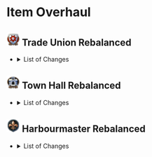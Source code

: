 # Item Overhaul

## <img src="./doc/item_overhaul/trade_union/icon_guildhouse.png" alt="If you are reading this, there is an error." width="30" /> Trade Union Rebalanced

- <details><!-- List of Changes-->
  <summary>List of Changes</summary>

  - <details><!-- Legendary -->
    <summary>Legendary</summary>

    - <details><!-- Aaden Issack, World-Famous Enbesan Chef -->
      <summary><img src="./doc/job_adertisements/enbesa/icon_enbesan_cook_3b.png" alt="If you are reading this, there is an error." width="20" /> Aaden Issack, World-Famous Enbesan Chef</summary>
        <img src="./doc/item_overhaul/trade_union/aaden.png" alt="If you are reading this, there is an error." />
        <img src="./doc/item_overhaul/trade_union/banquet.png" alt="If you are reading this, there is an error." />
        <img src="./doc/item_overhaul/trade_union/cook.png" alt="If you are reading this, there is an error." />
      </details>

    - <details><!-- Kaldi, Infuser Of Teas -->
      <summary><img src="./doc/job_adertisements/residence/icon_herder_3a.png" alt="If you are reading this, there is an error." width="20" /> Kaldi, Infuser Of Teas</summary>
        <img src="./doc/item_overhaul/trade_union/kaldi.png" alt="If you are reading this, there is an error." />
        <img src="./doc/item_overhaul/trade_union/shayi.png" alt="If you are reading this, there is an error." />
        <img src="./doc/item_overhaul/trade_union/drink_seller.png" alt="If you are reading this, there is an error." />
      </details>

    - <details><!-- Angela "Meg" Iver, The Polyvalent -->
      <summary><img src="./doc/job_adertisements/infrastructure/icon_craftsman_maciver.png" alt="If you are reading this, there is an error." width="20" /> Angela "Meg" Iver, The Polyvalent</summary>
        <img src="./doc/item_overhaul/trade_union/angela.png" alt="If you are reading this, there is an error." />
        <img src="./doc/item_overhaul/trade_union/whizz.png" alt="If you are reading this, there is an error." />
        <img src="./doc/item_overhaul/trade_union/electrical.png" alt="If you are reading this, there is an error." />
        <img src="./doc/item_overhaul/trade_union/magnetist.png" alt="If you are reading this, there is an error." />
      </details>

    - <details><!-- Belinda San Pedro, Head of Arcade Acquisitions -->
      <summary><img src="./doc/job_adertisements/infrastructure/icon_specialist_mall_01.png" alt="If you are reading this, there is an error." width="20" /> Belinda San Pedro, Head of Arcade Acquisitions</summary>
        <img src="./doc/item_overhaul/trade_union/belinda.png" alt="If you are reading this, there is an error." />
        <img src="./doc/item_overhaul/trade_union/dresser.png" alt="If you are reading this, there is an error." />
        <img src="./doc/item_overhaul/trade_union/greeter.png" alt="If you are reading this, there is an error." />
      </details>

    - <details><!-- Brother Hilarius, Purveyor of Monastic Mixtures -->
      <summary><img src="./doc/job_adertisements/drink/icon_priest_uncommon.png" alt="If you are reading this, there is an error." width="20" /> Brother Hilarius, Purveyor of Monastic Mixtures</summary>
        <img src="./doc/item_overhaul/trade_union/hilarius.png" alt="If you are reading this, there is an error." />
        <img src="./doc/item_overhaul/trade_union/bill.png" alt="If you are reading this, there is an error." />
        <img src="./doc/item_overhaul/trade_union/brewer.png" alt="If you are reading this, there is an error." />
      </details>

    - <details><!-- Schnapps Distillery Items -->
      <summary><img src="./doc/item_overhaul/trade_union/icon_schnapps_3.png" alt="If you are reading this, there is an error." width="20" /> Schnapps Distillery Items</summary>
        <img src="./doc/item_overhaul/trade_union/lewis.png" alt="If you are reading this, there is an error." />
        <img src="./doc/item_overhaul/trade_union/distiller.png" alt="If you are reading this, there is an error." />
        <img src="./doc/item_overhaul/trade_union/moonshiner.png" alt="If you are reading this, there is an error." />
      </details>

    - <details><!-- Bruno Ironbright, Engineering Giant -->
      <summary><img src="./doc/job_adertisements/consumer/icon_well_dressed_205.png" alt="If you are reading this, there is an error." width="20" /> Bruno Ironbright, Engineering Giant</summary>
        <img src="./doc/item_overhaul/trade_union/bruno.png" alt="If you are reading this, there is an error." />
        <img src="./doc/item_overhaul/trade_union/susannah.png" alt="If you are reading this, there is an error." />
        <img src="./doc/item_overhaul/trade_union/engineer.png" alt="If you are reading this, there is an error." />
      </details>

    - <details><!-- Bumm Brimmell, the Original Dandy -->
      <summary><img src="./doc/job_adertisements/cloth/icon_tailor_3.png" alt="If you are reading this, there is an error." width="20" /> Bumm Brimmell, the Original Dandy</summary>
        <img src="./doc/item_overhaul/trade_union/bumm.png" alt="If you are reading this, there is an error." />
      </details>

    - <details><!-- Calla Lily, Of The Desert Bloom -->
      <summary><img src="./doc/job_adertisements/enbesa/icon_horticulturist_2.png" alt="If you are reading this, there is an error." width="20" /> Calla Lily, Of The Desert Bloom</summary>
        <img src="./doc/item_overhaul/trade_union/calla.png" alt="If you are reading this, there is an error." />
        <img src="./doc/item_overhaul/trade_union/gate3.png" alt="If you are reading this, there is an error." />
        <img src="./doc/item_overhaul/trade_union/gate2.png" alt="If you are reading this, there is an error." />
        <img src="./doc/item_overhaul/trade_union/gate1.png" alt="If you are reading this, there is an error." />
        <img src="./doc/item_overhaul/trade_union/water_pump.png" alt="If you are reading this, there is an error." />
      </details>

    - <details><!-- Cosmo Castelli, Agronomic Trailblazer -->
      <summary><img src="./doc/job_adertisements/agriculture/icon_well_dressed_107.png" alt="If you are reading this, there is an error." width="20" /> Cosmo Castelli, Agronomic Trailblazer</summary>
        <img src="./doc/item_overhaul/trade_union/cosmo.png" alt="If you are reading this, there is an error." />
        <img src="./doc/item_overhaul/trade_union/alexander.png" alt="If you are reading this, there is an error." />
        <img src="./doc/item_overhaul/trade_union/medal.png" alt="If you are reading this, there is an error." />
        <img src="./doc/item_overhaul/trade_union/planter.png" alt="If you are reading this, there is an error." />
        <img src="./doc/item_overhaul/trade_union/yvonne.png" alt="If you are reading this, there is an error." />
        <img src="./doc/item_overhaul/trade_union/homesteader.png" alt="If you are reading this, there is an error." />
      </details>

    - <details><!-- Cristobal Taffeta, The Trendsetter -->
      <summary><img src="./doc/job_adertisements/cloth/icon_teacher_515.png" alt="If you are reading this, there is an error." width="20" /> Cristobal Taffeta, The Trendsetter</summary>
        <img src="./doc/item_overhaul/trade_union/cristobal.png" alt="If you are reading this, there is an error." />
        <img src="./doc/item_overhaul/trade_union/mariana.png" alt="If you are reading this, there is an error." />

        When a population consumes Jacob's "**Suits**", "**Tailored Suits**" are exchanged for them.
        <img src="./doc/item_overhaul/trade_union/mariana_2.png" alt="If you are reading this, there is an error." />
      </details>

    - <details><!-- Dr. Ali Al-Zahir, the Botanical Director -->
      <summary><img src="./doc/job_adertisements/agriculture/icon_farmer_102_b.png" alt="If you are reading this, there is an error." width="20" /> Dr. Ali Al-Zahir, the Botanical Director</summary>
        <img src="./doc/item_overhaul/trade_union/ali.png" alt="If you are reading this, there is an error." />
        <img src="./doc/item_overhaul/trade_union/hermann.png" alt="If you are reading this, there is an error." />
        <img src="./doc/item_overhaul/trade_union/arborist.png" alt="If you are reading this, there is an error." />
        <img src="./doc/item_overhaul/trade_union/brown.png" alt="If you are reading this, there is an error." />
        <img src="./doc/item_overhaul/trade_union/pedologist.png" alt="If you are reading this, there is an error." />
      </details>

    - <details><!-- Francois Strindberg, Crown Jeweller -->
      <summary><img src="./doc/job_adertisements/luxus/icon_well_dressed_106.png" alt="If you are reading this, there is an error." width="20" /> Francois Strindberg, Crown Jeweller</summary>
        <img src="./doc/item_overhaul/trade_union/strindberg.png" alt="If you are reading this, there is an error." />
        <img src="./doc/item_overhaul/trade_union/brigthwoman.png" alt="If you are reading this, there is an error." />
        <img src="./doc/item_overhaul/trade_union/gilbert.png" alt="If you are reading this, there is an error." />
        <img src="./doc/item_overhaul/trade_union/gemologist.png" alt="If you are reading this, there is an error." />
      </details>

    - <details><!-- Francois Thorne, The Industrial Reinforcer -->
      <summary><img src="./doc/job_adertisements/material/icon_well_dressed_103.png" alt="If you are reading this, there is an error." width="20" /> Francois Thorne, The Industrial Reinforcer </summary>
        <img src="./doc/item_overhaul/trade_union/thorne.png" alt="If you are reading this, there is an error." />
        <img src="./doc/item_overhaul/trade_union/general.png" alt="If you are reading this, there is an error." />
      </details>

    - <details><!-- Gennaro Garibaldi, Chocolatier by Royal Appointment -->
      <summary><img src="./doc/job_adertisements/food/icon_baker_102.png" alt="If you are reading this, there is an error." width="20" /> Gennaro Garibaldi, Chocolatier by Royal Appointment </summary>
        <img src="./doc/item_overhaul/trade_union/gennaro.png" alt="If you are reading this, there is an error." />
        <img src="./doc/item_overhaul/trade_union/charlotte.png" alt="If you are reading this, there is an error." />
        <img src="./doc/item_overhaul/trade_union/chocolatier.png" alt="If you are reading this, there is an error." />
      </details>

    - <details><!-- Fried Plantain Kitchen Items -->
      <summary><img src="./doc/item_overhaul/trade_union/icon_fried_bananas.png" alt="If you are reading this, there is an error." width="20" /> Fried Plantain Kitchen Items </summary>
        <img src="./doc/item_overhaul/trade_union/icnoyotl.png" alt="If you are reading this, there is an error." />
        <img src="./doc/item_overhaul/trade_union/kantyi.png" alt="If you are reading this, there is an error." />
        <img src="./doc/item_overhaul/trade_union/confectionier.png" alt="If you are reading this, there is an error." />
      </details>

    - <details><!-- Gerhard Fuchs, of the Patent Eyeglass -->
      <summary><img src="./doc/job_adertisements/consumer/icon_well_dressed_206.png" alt="If you are reading this, there is an error." width="20" /> Gerhard Fuchs, of the Patent Eyeglass </summary>
        <img src="./doc/item_overhaul/trade_union/gerhard.png" alt="If you are reading this, there is an error." />
        <img src="./doc/item_overhaul/trade_union/otto.png" alt="If you are reading this, there is an error." />
      </details>

    - <details><!-- Giorgis, the Eminent Hymnodist -->
      <summary><img src="./doc/job_adertisements/enbesa/icon_keeper_of_tradition_2.png" alt="If you are reading this, there is an error." width="20" /> Giorgis, the Eminent Hymnodist </summary>
        <img src="./doc/item_overhaul/trade_union/giorgis.png" alt="If you are reading this, there is an error." />
      </details>

    - <details><!-- Hans Klein, Old Grandfather Time -->
      <summary><img src="./doc/job_adertisements/luxus/icon_well_dressed_108.png" alt="If you are reading this, there is an error." width="20" /> Hans Klein, Old Grandfather Time </summary>
        <img src="./doc/item_overhaul/trade_union/hans.png" alt="If you are reading this, there is an error." />
        <img src="./doc/item_overhaul/trade_union/brigthwoman.png" alt="If you are reading this, there is an error." />
        <img src="./doc/item_overhaul/trade_union/chiara.png" alt="If you are reading this, there is an error." />
        <img src="./doc/item_overhaul/trade_union/horologist.png" alt="If you are reading this, there is an error." />
      </details>

    - <details><!-- Herve Savonne, Suppressor of Grime -->
      <summary><img src="./doc/job_adertisements/consumer/icon_well_dressed_206.png" alt="If you are reading this, there is an error." width="20" /> Herve Savonne, Suppressor of Grime </summary>
        <img src="./doc/item_overhaul/trade_union/herve.png" alt="If you are reading this, there is an error." />
        <img src="./doc/item_overhaul/trade_union/prunella.png" alt="If you are reading this, there is an error." />
      </details>

    - <details><!-- Jörg von Malching, Augur of the Auric -->
      <summary><img src="./doc/job_adertisements/mining/icon_well_dressed_104.png" alt="If you are reading this, there is an error." width="20" /> Jörg von Malching, Augur of the Auric </summary>
        <img src="./doc/item_overhaul/trade_union/joerg.png" alt="If you are reading this, there is an error." />
        <img src="./doc/item_overhaul/trade_union/micaela.png" alt="If you are reading this, there is an error." />
        <img src="./doc/item_overhaul/trade_union/sapper.png" alt="If you are reading this, there is an error." />
      </details>

    - <details><!-- Lady Jane Smythe, Queen of Haute Couture -->
      <summary><img src="./doc/job_adertisements/cloth/icon_normaldress_810.png" alt="If you are reading this, there is an error." width="20" /> Lady Jane Smythe, Queen of Haute Couture </summary>
        <img src="./doc/item_overhaul/trade_union/jane.png" alt="If you are reading this, there is an error." />
      </details>

    - <details><!-- Marcel Forcas, Celebrity Chef -->
      <summary><img src="./doc/job_adertisements/food/icon_well_dressed_201.png" alt="If you are reading this, there is an error." width="20" /> Marcel Forcas, Celebrity Chef </summary>
        <img src="./doc/item_overhaul/trade_union/marcel.png" alt="If you are reading this, there is an error." />
        <img src="./doc/item_overhaul/trade_union/archivist.png" alt="If you are reading this, there is an error." />
      </details>

    - <details><!-- Marco de la Mocha, Crusher of Beans -->
      <summary><img src="./doc/job_adertisements/drink/icon_curator_702.png" alt="If you are reading this, there is an error." width="20" /> Marco de la Mocha, Crusher of Beans </summary>
        <img src="./doc/item_overhaul/trade_union/marco.png" alt="If you are reading this, there is an error." />
        <img src="./doc/item_overhaul/trade_union/cecilia.png" alt="If you are reading this, there is an error." />
        <img src="./doc/item_overhaul/trade_union/sommelier.png" alt="If you are reading this, there is an error." />
      </details>

    - <details><!-- Marie-Antoine, Patissier Royale -->
      <summary><img src="./doc/job_adertisements/food/icon_baker_102.png" alt="If you are reading this, there is an error." width="20" /> Marie-Antoine, Patissier Royale </summary>
        <img src="./doc/item_overhaul/trade_union/marie.png" alt="If you are reading this, there is an error." />
        <img src="./doc/item_overhaul/trade_union/patrice.png" alt="If you are reading this, there is an error." />
        <img src="./doc/item_overhaul/trade_union/fine.png" alt="If you are reading this, there is an error." />
      </details>

    - <details><!-- Mark van der Mark, Breeder of Shepherd Dogs -->
      <summary><img src="./doc/job_adertisements/agriculture/icon_normal_dressed_207.png" alt="If you are reading this, there is an error." width="20" /> Mark van der Mark, Breeder of Shepherd Dogs </summary>
        <img src="./doc/item_overhaul/trade_union/mark.png" alt="If you are reading this, there is an error." />
        <img src="./doc/item_overhaul/trade_union/rodrigo.png" alt="If you are reading this, there is an error." />
        <img src="./doc/item_overhaul/trade_union/livestock.png" alt="If you are reading this, there is an error." />
        <img src="./doc/item_overhaul/trade_union/herdsman.png" alt="If you are reading this, there is an error." />
        <img src="./doc/item_overhaul/trade_union/savannah.png" alt="If you are reading this, there is an error." />
      </details>

    - <details><!-- Maxime Graves, Delicatesseur Extraordinaire -->
      <summary><img src="./doc/job_adertisements/food/icon_baker_102.png" alt="If you are reading this, there is an error." width="20" /> Maxime Graves, Delicatesseur Extraordinaire </summary>
        <img src="./doc/item_overhaul/trade_union/maxime.png" alt="If you are reading this, there is an error." />

        If "Cattle need to be butchered is active, "**Cattle**" is processed instead of "**Beef**"" and instead of "**Goulash**","**Beef**" is granted as bonus .
        <img src="./doc/item_overhaul/trade_union/maxime.png" alt="If you are reading this, there is an error." />
        <img src="./doc/item_overhaul/trade_union/chantelle.png" alt="If you are reading this, there is an error." />
        <img src="./doc/item_overhaul/trade_union/charcutier.png" alt="If you are reading this, there is an error." />
      </details>

    - <details><!-- Mrs. Mayson, The Very Good Housekeeper -->
      <summary><img src="./doc/job_adertisements/food/icon_well_dressed_401.png" alt="If you are reading this, there is an error." width="20" /> Mrs. Mayson, The Very Good Housekeeper </summary>
        <img src="./doc/item_overhaul/trade_union/mayson.png" alt="If you are reading this, there is an error." />
        <img src="./doc/item_overhaul/trade_union/michel.png" alt="If you are reading this, there is an error." />

        When a population consumes Jacob's "**Sardines**", "**Canned Food**" is exchanged for it.
        <img src="./doc/item_overhaul/trade_union/michel_2.png" alt="If you are reading this, there is an error." />
      </details>

    - <details><!-- Seraphim Papadikas, The Window Dresser -->
      <summary><img src="./doc/job_adertisements/material/icon_well_dressed_107.png" alt="If you are reading this, there is an error." width="20" /> Seraphim Papadikas, The Window Dresser </summary>
        <img src="./doc/item_overhaul/trade_union/seraphim.png" alt="If you are reading this, there is an error." />
        <img src="./doc/item_overhaul/trade_union/morris.png" alt="If you are reading this, there is an error." />
      </details>

    - <details><!-- Steven MacLeod, Geological Surveyor -->
      <summary><img src="./doc/job_adertisements/mining/icon_well_dressed_204.png" alt="If you are reading this, there is an error." width="20" /> Steven MacLeod, Geological Surveyor </summary>
        <img src="./doc/item_overhaul/trade_union/steven.png" alt="If you are reading this, there is an error." />
        <img src="./doc/item_overhaul/trade_union/grigor.png" alt="If you are reading this, there is an error." />
        <img src="./doc/item_overhaul/trade_union/mineralogist.png" alt="If you are reading this, there is an error." />
      </details>

    - <details><!-- Susannah Brightwoman, A Glimmer In The Darkness -->
      <summary><img src="./doc/item_overhaul/trade_union/icon_coffee_specialist_800.png" alt="If you are reading this, there is an error." width="20" /> Susannah Brightwoman, A Glimmer In The Darkness </summary>
        <img src="./doc/item_overhaul/trade_union/brigthwoman.png" alt="If you are reading this, there is an error." />
      </details>

    - <details><!-- Tlayolotl Savor, King of the Corn -->
      <summary><img src="./doc/job_adertisements/food/icon_entertainer_508.png" alt="If you are reading this, there is an error." width="20" /> Tlayolotl Savor, King of the Corn </summary>
        <img src="./doc/item_overhaul/trade_union/tlayolotl.png" alt="If you are reading this, there is an error." />
        <img src="./doc/item_overhaul/trade_union/kantyi_2.png" alt="If you are reading this, there is an error." />
        <img src="./doc/item_overhaul/trade_union/mole.png" alt="If you are reading this, there is an error." />
      </details>

    - <details><!-- Ursula Green, Guardian of the Forests -->
      <summary><img src="./doc/job_adertisements/forestry/icon_hunter_300.png" alt="If you are reading this, there is an error." width="20" /> Ursula Green, Guardian of the Forests </summary>
        <img src="./doc/item_overhaul/trade_union/ursula.png" alt="If you are reading this, there is an error." />
        <img src="./doc/item_overhaul/trade_union/rodriguez.png" alt="If you are reading this, there is an error." />
        <img src="./doc/item_overhaul/trade_union/ranger.png" alt="If you are reading this, there is an error." />
        <img src="./doc/item_overhaul/trade_union/saw3.png" alt="If you are reading this, there is an error." />
        <img src="./doc/item_overhaul/trade_union/saw2.png" alt="If you are reading this, there is an error." />
        <img src="./doc/item_overhaul/trade_union/saw1.png" alt="If you are reading this, there is an error." />
        <img src="./doc/item_overhaul/trade_union/trap3.png" alt="If you are reading this, there is an error." />
        <img src="./doc/item_overhaul/trade_union/trap2.png" alt="If you are reading this, there is an error." />
        <img src="./doc/item_overhaul/trade_union/trap1.png" alt="If you are reading this, there is an error." />

        The following items will be removed from the game.
        <img src="./doc/item_overhaul/trade_union/tools.png" alt="If you are reading this, there is an error." />

        I deliberately did not transfer the oil press to the other items, I think it no longer fits into the new concept and has enough bonuses from other items.
      </details>

    - <details><!-- Victor Perfecto, Cigar Daddy -->
      <summary><img src="./doc/job_adertisements/consumer/icon_torcedor_512.png" alt="If you are reading this, there is an error." width="20" /> Victor Perfecto, Cigar Daddy </summary>
        <img src="./doc/item_overhaul/trade_union/victor.png" alt="If you are reading this, there is an error." />
        <img src="./doc/item_overhaul/trade_union/lucia.png" alt="If you are reading this, there is an error." />
      </details>

    </details>

  - <details><!-- Epic -->
    <summary>Epic</summary>

    - <details><!-- Dario the Mechanical Engineer -->
      <summary><img src="./doc/job_adertisements/consumer/icon_normal_dressed_202.png" alt="If you are reading this, there is an error." width="20" /> Dario the Mechanical Engineer </summary>
        <img src="./doc/item_overhaul/trade_union/dario.png" alt="If you are reading this, there is an error." />
      </details>

    - <details><!-- Johan the Inventor -->
      <summary><img src="./doc/job_adertisements/luxus/icon_normal_dressed_202.png" alt="If you are reading this, there is an error." width="20" /> Johan the Inventor </summary>
        <img src="./doc/item_overhaul/trade_union/johan.png" alt="If you are reading this, there is an error." />
      </details>

    - <details><!-- Lily the Fashion Designer -->
      <summary><img src="./doc/job_adertisements/cloth/icon_well_dressed_401.png" alt="If you are reading this, there is an error." width="20" /> Lily the Fashion Designer </summary>
        <img src="./doc/item_overhaul/trade_union/lily.png" alt="If you are reading this, there is an error." />
      </details>

    - <details><!-- Marie-Louise Careme, Chef de Cuisine -->
      <summary><img src="./doc/job_adertisements/infrastructure/icon_specialist_chef_1.png" alt="If you are reading this, there is an error." width="20" /> Marie-Louise Careme, Chef de Cuisine </summary>
        <img src="./doc/item_overhaul/trade_union/careme.png" alt="If you are reading this, there is an error." />
        <img src="./doc/item_overhaul/trade_union/sous.png" alt="If you are reading this, there is an error." />
      </details>

    - <details><!-- Master Craftsman Franke -->
      <summary><img src="./doc/job_adertisements/cloth/icon_boris_franke.png" alt="If you are reading this, there is an error." width="20" /> Master Craftsman Franke </summary>
        <img src="./doc/item_overhaul/trade_union/franke.png" alt="If you are reading this, there is an error." />
        <img src="./doc/item_overhaul/trade_union/constume.png" alt="If you are reading this, there is an error." />
      </details>

    - <details><!-- Sluggish Surge-Wheel -->
      <summary><img src="./doc/item_overhaul/trade_union/item_pelton_wheel.png" alt="If you are reading this, there is an error." width="20" /> Sluggish Surge-Wheel </summary>
        <img src="./doc/item_overhaul/trade_union/wheel.png" alt="If you are reading this, there is an error." />
      </details>

    - <details><!-- Wahenoor, the Paper Mill Pro -->
      <summary><img src="./doc/job_adertisements/enbesa/icon_water_use_expert_1.png" alt="If you are reading this, there is an error." width="20" /> Wahenoor, the Paper Mill Pro </summary>
        <img src="./doc/item_overhaul/trade_union/wahenoor.png" alt="If you are reading this, there is an error." />
      </details>

    - <details><!-- Yebeba's Sturdy Greenhouse -->
      <summary><img src="./doc/item_overhaul/trade_union/item_sturdy_greenhouse.png" alt="If you are reading this, there is an error." width="20" /> Yebeba's Sturdy Greenhouse </summary>
        <img src="./doc/item_overhaul/trade_union/yebeba.png" alt="If you are reading this, there is an error." />
      </details>

    - <details><!-- Extremely Loud Bell -->
      <summary><img src="./doc/item_overhaul/trade_union/icon_factory_bell_2.png" alt="If you are reading this, there is an error." width="20" /> Extremely Loud Bell </summary>

      **Is no longer researchable. Only work if not already identified, then it is unfortunately still further researchable**

        <img src="./doc/item_overhaul/trade_union/bell4.png" alt="If you are reading this, there is an error." />
      </details>

    - <details><!-- Optimised Automatic Loom -->
      <summary><img src="./doc/item_overhaul/trade_union/icon_loom_2.png" alt="If you are reading this, there is an error." width="20" /> Optimised Automatic Loom </summary

      **Is no longer researchable. Only work if not already identified, then it is unfortunately still further researchable**

        <img src="./doc/item_overhaul/trade_union/loom4.png" alt="If you are reading this, there is an error." />
      </details>

    - <details><!-- Miraculous Steel Plough -->
      <summary><img src="./doc/item_overhaul/trade_union/icon_plough_1.png" alt="If you are reading this, there is an error." width="20" /> Miraculous Steel Plough </summary>

      **Is no longer researchable. Only work if not already identified, then it is unfortunately still further researchable**

        <img src="./doc/item_overhaul/trade_union/plough4.png" alt="If you are reading this, there is an error." />
      </details>

    - <details><!-- A Remedy -->
      <summary><img src="./doc/item_overhaul/trade_union/icon_bottle.png" alt="If you are reading this, there is an error." width="20" /> A Remedy </summary>

      **Is no longer researchable. Only work if not already identified, then it is unfortunately still further researchable**

        <img src="./doc/item_overhaul/trade_union/supplement4.png" alt="If you are reading this, there is an error." />
      </details>

  - <details><!-- Rare -->
    <summary>Rare</summary>

    - <details><!-- Enbesan Bishop -->
      <summary><img src="./doc/job_adertisements/enbesa/icon_ewahedo_faith_2.png" alt="If you are reading this, there is an error." width="20" /> Enbesan Bishop  </summary>
        <img src="./doc/item_overhaul/trade_union/bishop.png" alt="If you are reading this, there is an error." />
      </details>

    </details>

  - <details><!-- Item Groups -->
    <summary>Item Groups</summary>

    - <details><!-- Bells -->
      <summary><img src="./doc/item_overhaul/trade_union/icon_factory_bell_3.png" alt="If you are reading this, there is an error." width="20" /> Bells  </summary>

      **They now belong to an ExclusiveGroup. You can therefore no longer socket them together in the same building.**

        <img src="./doc/item_overhaul/trade_union/bell3.png" alt="If you are reading this, there is an error." />
        <img src="./doc/item_overhaul/trade_union/bell2.png" alt="If you are reading this, there is an error." />
        <img src="./doc/item_overhaul/trade_union/bell1.png" alt="If you are reading this, there is an error." />
      </details>

    - <details><!-- Melting Pots -->
      <summary><img src="./doc/item_overhaul/trade_union/icon_calciner_3.png" alt="If you are reading this, there is an error." width="20" /> Melting Pots  </summary>
        <img src="./doc/item_overhaul/trade_union/melting3.png" alt="If you are reading this, there is an error." />
        <img src="./doc/item_overhaul/trade_union/melting2.png" alt="If you are reading this, there is an error." />
        <img src="./doc/item_overhaul/trade_union/melting1.png" alt="If you are reading this, there is an error." />
      </details>

    - <details><!-- Planers -->
      <summary><img src="./doc/item_overhaul/trade_union/icon_metall_planer_3.png" alt="If you are reading this, there is an error." width="20" /> Planers  </summary>
        <img src="./doc/item_overhaul/trade_union/planner3.png" alt="If you are reading this, there is an error." />
        <img src="./doc/item_overhaul/trade_union/planner2.png" alt="If you are reading this, there is an error." />
        <img src="./doc/item_overhaul/trade_union/planner1.png" alt="If you are reading this, there is an error." />
      </details>

    - <details><!-- Mill Stones -->
      <summary><img src="./doc/item_overhaul/trade_union/icon_millstone_3.png" alt="If you are reading this, there is an error." width="20" /> Mill Stones  </summary>
        <img src="./doc/item_overhaul/trade_union/mill3.png" alt="If you are reading this, there is an error." />
        <img src="./doc/item_overhaul/trade_union/mill2.png" alt="If you are reading this, there is an error." />
        <img src="./doc/item_overhaul/trade_union/mill1.png" alt="If you are reading this, there is an error." />
      </details>

    - <details><!-- Thermometers -->
      <summary><img src="./doc/item_overhaul/trade_union/icon_thermometer_3.png" alt="If you are reading this, there is an error." width="20" /> Thermometers  </summary>
        <img src="./doc/item_overhaul/trade_union/thermometer3.png" alt="If you are reading this, there is an error." />
        <img src="./doc/item_overhaul/trade_union/thermometer2.png" alt="If you are reading this, there is an error." />
        <img src="./doc/item_overhaul/trade_union/thermometer1.png" alt="If you are reading this, there is an error." />
      </details>

    - <details><!-- Saws -->
      <summary><img src="./doc/item_overhaul/trade_union/icon_dragsaw_3.png" alt="If you are reading this, there is an error." width="20" /> Saws  </summary>
        <img src="./doc/item_overhaul/trade_union/saw3_2.png" alt="If you are reading this, there is an error." />
        <img src="./doc/item_overhaul/trade_union/saw2_2.png" alt="If you are reading this, there is an error." />
        <img src="./doc/item_overhaul/trade_union/saw1_2.png" alt="If you are reading this, there is an error." />
      </details>

    - <details><!-- Traps -->
      <summary><img src="./doc/item_overhaul/trade_union/icon_trap_3.png" alt="If you are reading this, there is an error." width="20" /> Traps  </summary>
        <img src="./doc/item_overhaul/trade_union/trap3_2.png" alt="If you are reading this, there is an error." />
        <img src="./doc/item_overhaul/trade_union/trap2_2.png" alt="If you are reading this, there is an error." />
      </details>

    - <details><!-- Forest Tools  -->
      <summary><img src="./doc/item_overhaul/trade_union/icon_pruning_material_3.png" alt="If you are reading this, there is an error." width="20" /> Forest Tools   </summary>
        <img src="./doc/item_overhaul/trade_union/tool3.png" alt="If you are reading this, there is an error." />
        <img src="./doc/item_overhaul/trade_union/tool2.png" alt="If you are reading this, there is an error." />
        <img src="./doc/item_overhaul/trade_union/tool1.png" alt="If you are reading this, there is an error." />
      </details>

    - <details><!-- Supplements  -->
      <summary><img src="./doc/item_overhaul/trade_union/icon_vitamin_supplement_3.png" alt="If you are reading this, there is an error." width="20" /> Supplements   </summary>
        <img src="./doc/item_overhaul/trade_union/supplement3.png" alt="If you are reading this, there is an error." />
        <img src="./doc/item_overhaul/trade_union/supplement2.png" alt="If you are reading this, there is an error." />
        <img src="./doc/item_overhaul/trade_union/supplement1.png" alt="If you are reading this, there is an error." />
      </details>

    - <details><!-- Feed Yards  -->
      <summary><img src="./doc/item_overhaul/trade_union/icon_feedlots_3.png" alt="If you are reading this, there is an error." width="20" /> Feed Yards   </summary>
        <img src="./doc/item_overhaul/trade_union/yard3.png" alt="If you are reading this, there is an error." />
        <img src="./doc/item_overhaul/trade_union/yard2.png" alt="If you are reading this, there is an error." />
        <img src="./doc/item_overhaul/trade_union/yard1.png" alt="If you are reading this, there is an error." />
      </details>

    - <details><!-- Slurries  -->
      <summary><img src="./doc/item_overhaul/trade_union/icon_waste_management_3.png" alt="If you are reading this, there is an error." width="20" /> Slurries   </summary>
        <img src="./doc/item_overhaul/trade_union/slurry3.png" alt="If you are reading this, there is an error." />
        <img src="./doc/item_overhaul/trade_union/slurry2.png" alt="If you are reading this, there is an error." />
        <img src="./doc/item_overhaul/trade_union/slurry1.png" alt="If you are reading this, there is an error." />
      </details>

    - <details><!-- Drills  -->
      <summary><img src="./doc/item_overhaul/trade_union/icon_drill_3.png" alt="If you are reading this, there is an error." width="20" /> Drills   </summary>
        <img src="./doc/item_overhaul/trade_union/drill3.png" alt="If you are reading this, there is an error." />
        <img src="./doc/item_overhaul/trade_union/drill2.png" alt="If you are reading this, there is an error." />
        <img src="./doc/item_overhaul/trade_union/drill1.png" alt="If you are reading this, there is an error." />
      </details>

    - <details><!-- Looms  -->
      <summary><img src="./doc/item_overhaul/trade_union/icon_loom_3.png" alt="If you are reading this, there is an error." width="20" /> Looms   </summary>
        <img src="./doc/item_overhaul/trade_union/loom3.png" alt="If you are reading this, there is an error." />
        <img src="./doc/item_overhaul/trade_union/loom2.png" alt="If you are reading this, there is an error." />
      </details>

    - <details><!-- Conveyors  -->
      <summary><img src="./doc/item_overhaul/trade_union/icon_conveyor_3.png" alt="If you are reading this, there is an error." width="20" /> Conveyors   </summary>
        <img src="./doc/item_overhaul/trade_union/conveyor3.png" alt="If you are reading this, there is an error." />
        <img src="./doc/item_overhaul/trade_union/conveyor2.png" alt="If you are reading this, there is an error." />
        <img src="./doc/item_overhaul/trade_union/conveyor1.png" alt="If you are reading this, there is an error." />
      </details>

    - <details><!-- Ovens  -->
      <summary><img src="./doc/item_overhaul/trade_union/icon_stove_3.png" alt="If you are reading this, there is an error." width="20" /> Ovens   </summary>
        <img src="./doc/item_overhaul/trade_union/oven3.png" alt="If you are reading this, there is an error." />
        <img src="./doc/item_overhaul/trade_union/oven2.png" alt="If you are reading this, there is an error." />
        <img src="./doc/item_overhaul/trade_union/oven1.png" alt="If you are reading this, there is an error." />
      </details>

    - <details><!-- Distillers  -->
      <summary><img src="./doc/item_overhaul/trade_union/icon_brewing_machine_3.png" alt="If you are reading this, there is an error." width="20" /> Distillers   </summary>
        <img src="./doc/item_overhaul/trade_union/distiller3.png" alt="If you are reading this, there is an error." />
        <img src="./doc/item_overhaul/trade_union/distiller2.png" alt="If you are reading this, there is an error." />
        <img src="./doc/item_overhaul/trade_union/distiller1.png" alt="If you are reading this, there is an error." />
      </details>

    - <details><!-- Blowers  -->
      <summary><img src="./doc/item_overhaul/trade_union/icon_glass_working_3.png" alt="If you are reading this, there is an error." width="20" /> Blowers   </summary>
        <img src="./doc/item_overhaul/trade_union/blower3.png" alt="If you are reading this, there is an error." />
        <img src="./doc/item_overhaul/trade_union/blower2.png" alt="If you are reading this, there is an error." />
        <img src="./doc/item_overhaul/trade_union/blower1.png" alt="If you are reading this, there is an error." />
      </details>

    - <details><!-- Circular Saws  -->
      <summary><img src="./doc/item_overhaul/trade_union/icon_circular_saw_3.png" alt="If you are reading this, there is an error." width="20" /> Circular Saws   </summary>
        <img src="./doc/item_overhaul/trade_union/circular3.png" alt="If you are reading this, there is an error." />
        <img src="./doc/item_overhaul/trade_union/circular2.png" alt="If you are reading this, there is an error." />
        <img src="./doc/item_overhaul/trade_union/circular1.png" alt="If you are reading this, there is an error." />
      </details>

    - <details><!-- Moulds  -->
      <summary><img src="./doc/item_overhaul/trade_union/icon_mould_3.png" alt="If you are reading this, there is an error." width="20" /> Moulds   </summary>
        <img src="./doc/item_overhaul/trade_union/mould3.png" alt="If you are reading this, there is an error." />
        <img src="./doc/item_overhaul/trade_union/mould2.png" alt="If you are reading this, there is an error." />
      </details>

    - <details><!-- Anarchist Halls -->
      <summary><img src="./doc/item_overhaul/trade_union/icon_mutualism_management_hall.png" alt="If you are reading this, there is an error." width="20" /> Anarchist Halls</summary>

      **Will be removed, can be kept with Imya.**

        <img src="./doc/item_overhaul/trade_union/halls.png" alt="If you are reading this, there is an error." />
      </details>

    - <details><!-- Factory Act -->
      <summary><img src="./doc/item_overhaul/town_hall/icon_book_rare.png" alt="If you are reading this, there is an error." width="20" /> Factory Act</summary>

      - <details><!-- Factory Maintenance -->
        <summary><img src="./doc/item_overhaul/town_hall/icon_book_rare.png" alt="If you are reading this, there is an error." width="20" /> Factory Maintenance</summary>

        **Will be removed, can be kept with Imya.**

          <img src="./doc/item_overhaul/trade_union/maintenance.png" alt="If you are reading this, there is an error." />
        </details>

      - <details><!-- Fire Prevention -->
        <summary><img src="./doc/item_overhaul/town_hall/icon_book_rare.png" alt="If you are reading this, there is an error." width="20" /> Fire Prevention</summary>

        **Will be removed, can be kept with Imya.**

          <img src="./doc/item_overhaul/trade_union/preventation.png" alt="If you are reading this, there is an error." />
        </details>

      </details>

    - <details><!-- Clean Air Act -->
      <summary><img src="./doc/item_overhaul/town_hall/icon_book_rare.png" alt="If you are reading this, there is an error." width="20" /> Clean Air Act</summary>

      - <details><!-- Rentability Adjusted -->
        <summary><img src="./doc/item_overhaul/town_hall/icon_book_rare.png" alt="If you are reading this, there is an error." width="20" /> Rentability Adjusted </summary>
          <img src="./doc/item_overhaul/trade_union/rentability.png" alt="If you are reading this, there is an error." />
        </details>

      - <details><!-- Rentability -->
        <summary><img src="./doc/item_overhaul/town_hall/icon_book_rare.png" alt="If you are reading this, there is an error." width="20" /> Rentability</summary>

        **Is not removed, can be removed with Imya**

          <img src="./doc/item_overhaul/trade_union/rentability_2.png" alt="If you are reading this, there is an error." />
        </details>

      - <details><!-- Pollution Adjusted -->
        <summary><img src="./doc/item_overhaul/town_hall/icon_book_rare.png" alt="If you are reading this, there is an error." width="20" /> Pollution Adjusted </summary>
          <img src="./doc/item_overhaul/trade_union/pollution.png" alt="If you are reading this, there is an error." />
        </details>

      - <details><!-- Pollution -->
        <summary><img src="./doc/item_overhaul/town_hall/icon_book_rare.png" alt="If you are reading this, there is an error." width="20" /> Pollution</summary>

        **Is not removed, can be removed with Imya**

          <img src="./doc/item_overhaul/trade_union/pollution_2.png" alt="If you are reading this, there is an error." />
        </details>

      </details>

    </details>

  </details>

## <img src="./doc/item_overhaul/town_hall/icon_townhall.png" alt="If you are reading this, there is an error." width="30" /> Town Hall Rebalanced

- <details><!-- List of Changes-->
  <summary>List of Changes</summary>

  - <details><!-- Legendary -->
    <summary>Legendary</summary>

    - <details><!-- Aaden Issack, World-Famous Enbesan Chef -->
      <summary><img src="./doc/job_adertisements/enbesa/icon_enbesan_cook_3b.png" alt="If you are reading this, there is an error." width="20" /> Aaden Issack, World-Famous Enbesan Chef</summary>
        <img src="./doc/item_overhaul/town_hall/aaden_2.png" alt="If you are reading this, there is an error." />
        <img src="./doc/item_overhaul/town_hall/banquet_2.png" alt="If you are reading this, there is an error." />
      </details>

    - <details><!-- Aesop, the Fabled Storyteller -->
      <summary><img src="./doc/job_adertisements/enbesa/icon_keeper_of_tradition_1.png" alt="If you are reading this, there is an error." width="20" /> Aesop, the Fabled Storyteller</summary>
        <img src="./doc/item_overhaul/town_hall/aesop.png" alt="If you are reading this, there is an error." />
      </details>

    - <details><!-- Amadi Ilga, Ketema's Chief Civil Engineer -->
      <summary><img src="./doc/job_adertisements/enbesa/icon_adventurer_700.png" alt="If you are reading this, there is an error." width="20" /> Amadi Ilga, Ketema's Chief Civil Engineer</summary>
        <img src="./doc/item_overhaul/town_hall/amadi.png" alt="If you are reading this, there is an error." />
      </details>

    - <details><!-- Anne Kenyatta, Special Needs Teacher -->
      <summary><img src="./doc/job_adertisements/puplic/icon_teacher_823.png" alt="If you are reading this, there is an error." width="20" /> Anne Kenyatta, Special Needs Teacher</summary>
        <img src="./doc/item_overhaul/town_hall/kenyatta.png" alt="If you are reading this, there is an error." />
        <img src="./doc/item_overhaul/town_hall/ernest.png" alt="If you are reading this, there is an error." />
        <img src="./doc/item_overhaul/town_hall/headmistress.png" alt="If you are reading this, there is an error." />

        **The following items will be removed.**

        <img src="./doc/item_overhaul/town_hall/subvention.png" alt="If you are reading this, there is an error." />
        <img src="./doc/item_overhaul/town_hall/tuiton.png" alt="If you are reading this, there is an error." />
      </details>

    - <details><!-- Aristelia Bataille, of the "Novelty Store" -->
      <summary><img src="./doc/job_adertisements/residence/icon_well_dressed_402.png" alt="If you are reading this, there is an error." width="20" /> Aristelia Bataille, of the "Novelty Store"</summary>
        <img src="./doc/item_overhaul/town_hall/aristelia.png" alt="If you are reading this, there is an error." />
        <img src="./doc/item_overhaul/town_hall/gordon.png" alt="If you are reading this, there is an error." />
        <img src="./doc/item_overhaul/town_hall/clerk.png" alt="If you are reading this, there is an error." />
        <img src="./doc/item_overhaul/town_hall/peddler.png" alt="If you are reading this, there is an error." />

        **"All marketplaces" are removed from the following items.**

        <img src="./doc/item_overhaul/town_hall/investment.png" alt="If you are reading this, there is an error." />
        <img src="./doc/item_overhaul/town_hall/ursury.png" alt="If you are reading this, there is an error." />
      </details>

    - <details><!-- Chief George Doughty, Smouldering Hero -->
      <summary><img src="./doc/job_adertisements/residence/icon_fireman_105.png" alt="If you are reading this, there is an error." width="20" /> Chief George Doughty, Smouldering Hero</summary>
        <img src="./doc/item_overhaul/town_hall/georg.png" alt="If you are reading this, there is an error." />
        <img src="./doc/item_overhaul/town_hall/nicolas.png" alt="If you are reading this, there is an error." />
        <img src="./doc/item_overhaul/town_hall/mills.png" alt="If you are reading this, there is an error." />
        <img src="./doc/item_overhaul/town_hall/tamer.png" alt="If you are reading this, there is an error." />
        <img src="./doc/item_overhaul/town_hall/veteran.png" alt="If you are reading this, there is an error." />
        <img src="./doc/item_overhaul/town_hall/volunteer.png" alt="If you are reading this, there is an error." />
      </details>

    - <details><!-- Dean, the Dean of Deansville University -->
      <summary><img src="./doc/job_adertisements/residence/icon_dean_2.png" alt="If you are reading this, there is an error." width="20" /> Dean, the Dean of Deansville University</summary>
        <img src="./doc/item_overhaul/town_hall/dean.png" alt="If you are reading this, there is an error." />
        <img src="./doc/item_overhaul/town_hall/djimon.png" alt="If you are reading this, there is an error." />
        <img src="./doc/item_overhaul/town_hall/eshe.png" alt="If you are reading this, there is an error." />
        <img src="./doc/item_overhaul/town_hall/eshe.png" alt="If you are reading this, there is an error." />
      </details>

    - <details><!-- Eduardo Bernal, the Father of Public Relations -->
      <summary><img src="./doc/job_adertisements/residence/icon_well_dressed_111.png" alt="If you are reading this, there is an error." width="20" /> Eduardo Bernal, the Father of Public Relations</summary>
        <img src="./doc/item_overhaul/town_hall/bernal.png" alt="If you are reading this, there is an error." />
        <img src="./doc/item_overhaul/town_hall/garrick.png" alt="If you are reading this, there is an error." />
      </details>

    - <details><!-- Fernando de Faro, Coffee-Lover and All-Round Cad -->
      <summary><img src="./doc/item_overhaul/town_hall/icon_habour_master_700.png" alt="If you are reading this, there is an error." width="20" /> Fernando de Faro, Coffee-Lover and All-Round Cad</summary>

        **Changes are only triggered if Faro cannot be researched or purchased**

        <img src="./doc/item_overhaul/town_hall/faro.png" alt="If you are reading this, there is an error." />
      </details>

    - <details><!-- Franck von Lewenstein, Warmest of Hosts -->
      <summary><img src="./doc/job_adertisements/residence/icon_well_dressed_201.png" alt="If you are reading this, there is an error." width="20" /> Franck von Lewenstein, Warmest of Hosts</summary>
        <img src="./doc/item_overhaul/town_hall/lewenstein.png" alt="If you are reading this, there is an error." />
        <img src="./doc/item_overhaul/town_hall/mertens.png" alt="If you are reading this, there is an error." />
        <img src="./doc/item_overhaul/town_hall/innkeeper.png" alt="If you are reading this, there is an error." />
        <img src="./doc/item_overhaul/town_hall/puplican.png" alt="If you are reading this, there is an error." />

        **"Pup" are removed from the following items.**

        <img src="./doc/item_overhaul/town_hall/opening_authorization.png" alt="If you are reading this, there is an error." />
        <img src="./doc/item_overhaul/town_hall/curfew.png" alt="If you are reading this, there is an error." />
        <img src="./doc/item_overhaul/town_hall/wibble_soc_tarot.png" alt="If you are reading this, there is an error." />
        <img src="./doc/item_overhaul/town_hall/billiard.png" alt="If you are reading this, there is an error." />
      </details>

    - <details><!-- Jakob Sokow, The Charitable Banker -->
      <summary><img src="./doc/job_adertisements/residence/icon_well_dressed_110.png" alt="If you are reading this, there is an error." width="20" /> Jakob Sokow, The Charitable Banker</summary>
        <img src="./doc/item_overhaul/town_hall/sokow.png" alt="If you are reading this, there is an error." />
        <img src="./doc/item_overhaul/town_hall/eduardo.png" alt="If you are reading this, there is an error." />
        <img src="./doc/item_overhaul/town_hall/postal.png" alt="If you are reading this, there is an error." />
        <img src="./doc/item_overhaul/town_hall/banker.png" alt="If you are reading this, there is an error." />

        **"Bank" are removed from the following items.**

        <img src="./doc/item_overhaul/town_hall/investment.png" alt="If you are reading this, there is an error." />
        <img src="./doc/item_overhaul/town_hall/ursury.png" alt="If you are reading this, there is an error." />
      </details>

    - <details><!-- Joseph Beaumont, Historic Society Founder -->
      <summary><img src="./doc/job_adertisements/residence/icon_well_dressed_103.png" alt="If you are reading this, there is an error." width="20" /> Joseph Beaumont, Historic Society Founder</summary>
        <img src="./doc/item_overhaul/town_hall/beaumont.png" alt="If you are reading this, there is an error." />
        <img src="./doc/item_overhaul/town_hall/miles.png" alt="If you are reading this, there is an error." />
        <img src="./doc/item_overhaul/town_hall/steward.png" alt="If you are reading this, there is an error." />

        **"Members Club" are removed from the following items.**

        <img src="./doc/item_overhaul/town_hall/symposiums.png" alt="If you are reading this, there is an error." />
        <img src="./doc/item_overhaul/town_hall/budget.png" alt="If you are reading this, there is an error." />
        <img src="./doc/item_overhaul/town_hall/billiard.png" alt="If you are reading this, there is an error." />
      </details>

    - <details><!-- Kaldi, Infuser Of Teas -->
      <summary><img src="./doc/job_adertisements/residence/icon_herder_3a.png" alt="If you are reading this, there is an error." width="20" /> Kaldi, Infuser Of Teas</summary>
        <img src="./doc/item_overhaul/town_hall/kaldi_2.png" alt="If you are reading this, there is an error." />
        <img src="./doc/item_overhaul/town_hall/fashion_2.png" alt="If you are reading this, there is an error." />
        <img src="./doc/item_overhaul/town_hall/shayi_2.png" alt="If you are reading this, there is an error." />
        <img src="./doc/item_overhaul/town_hall/drink_seller.png" alt="If you are reading this, there is an error." />
      </details>

    - <details><!-- Louis P. Hecate, Arm-Puncturing Pioneer -->
      <summary><img src="./doc/job_adertisements/residence/icon_well_dressed_109.png" alt="If you are reading this, there is an error." width="20" /> Louis P. Hecate, Arm-Puncturing Pioneer</summary>
        <img src="./doc/item_overhaul/town_hall/hecate.png" alt="If you are reading this, there is an error." />
        <img src="./doc/item_overhaul/town_hall/slim.png" alt="If you are reading this, there is an error." />
        <img src="./doc/item_overhaul/town_hall/salvador.png" alt="If you are reading this, there is an error." />
        <img src="./doc/item_overhaul/town_hall/physician.png" alt="If you are reading this, there is an error." />
        <img src="./doc/item_overhaul/town_hall/nurse.png" alt="If you are reading this, there is an error." />
        <img src="./doc/item_overhaul/town_hall/doctor.png" alt="If you are reading this, there is an error." />
      </details>

    - <details><!-- Mulatu, the Musical Maestro -->
      <summary><img src="./doc/job_adertisements/enbesa/icon_keeper_of_tradition_3.png" alt="If you are reading this, there is an error." width="20" /> Mulatu, the Musical Maestro</summary>
        <img src="./doc/item_overhaul/town_hall/mulatu.png" alt="If you are reading this, there is an error." />
        <img src="./doc/item_overhaul/town_hall/drum2_1.png" alt="If you are reading this, there is an error." />
        <img src="./doc/item_overhaul/town_hall/drum1_1.png" alt="If you are reading this, there is an error." />
        <img src="./doc/item_overhaul/town_hall/krar.png" alt="If you are reading this, there is an error." />
      </details>

    - <details><!-- Patriarch Matteos X -->
      <summary><img src="./doc/job_adertisements/enbesa/icon_ewahedo_faith_3.png" alt="If you are reading this, there is an error." width="20" /> Patriarch Matteos X</summary>
        <img src="./doc/item_overhaul/town_hall/matteos.png" alt="If you are reading this, there is an error." />
        <img src="./doc/item_overhaul/town_hall/bishop.png" alt="If you are reading this, there is an error." />
        <img src="./doc/item_overhaul/town_hall/dekama.png" alt="If you are reading this, there is an error." />

        **"Monastery" are removed from the following items.**

        <img src="./doc/item_overhaul/town_hall/drum2.png" alt="If you are reading this, there is an error." />
        <img src="./doc/item_overhaul/town_hall/drum1.png" alt="If you are reading this, there is an error." />

        **If neither "Musicians' court" nor "monastery" is on the "Hollow-Tree Drum", the item is removed**
      </details>

    - <details><!-- Pietro Jonah Proud, The Philosopher of the Public Good -->
      <summary><img src="./doc/job_adertisements/residence/icon_anarchist_proud.png" alt="If you are reading this, there is an error." width="20" /> Pietro Jonah Proud, The Philosopher of the Public Good</summary>
        <img src="./doc/item_overhaul/town_hall/pietro.png" alt="If you are reading this, there is an error." />
      </details>

    - <details><!-- Pope Lucius I, "The Rejuvenator" -->
      <summary><img src="./doc/job_adertisements/residence/icon_priest_epic.png" alt="If you are reading this, there is an error." width="20" /> Pope Lucius I, "The Rejuvenator"</summary>
        <img src="./doc/item_overhaul/town_hall/lucius.png" alt="If you are reading this, there is an error." />
        <img src="./doc/item_overhaul/town_hall/archibald.png" alt="If you are reading this, there is an error." />
        <img src="./doc/item_overhaul/town_hall/bishopess.png" alt="If you are reading this, there is an error." />
        <img src="./doc/item_overhaul/town_hall/priest.png" alt="If you are reading this, there is an error." />
        <img src="./doc/item_overhaul/town_hall/abbe.png" alt="If you are reading this, there is an error." />

        **The following items will be removed.**

        <img src="./doc/item_overhaul/town_hall/taxation.png" alt="If you are reading this, there is an error." />
      </details>

    - <details><!-- Prof. Iwa Ebashi, Pioneer of the Radioactive -->
      <summary><img src="./doc/job_adertisements/residence/icon_normal_dressed_405.png" alt="If you are reading this, there is an error." width="20" /> Prof. Iwa Ebashi, Pioneer of the Radioactive</summary>
        <img src="./doc/item_overhaul/town_hall/ebashi.png" alt="If you are reading this, there is an error." />
        <img src="./doc/item_overhaul/town_hall/razzaq.png" alt="If you are reading this, there is an error." />
        <img src="./doc/item_overhaul/town_hall/lecturer.png" alt="If you are reading this, there is an error." />

        **"University" are removed from the following items.**

        <img src="./doc/item_overhaul/town_hall/symposiums.png" alt="If you are reading this, there is an error." />
        <img src="./doc/item_overhaul/town_hall/budget.png" alt="If you are reading this, there is an error." />
      </details>

    - <details><!-- Saint D'Artois, Vision of the Valley -->
      <summary><img src="./doc/job_adertisements/residence/icon_priest_legendary.png" alt="If you are reading this, there is an error." width="20" /> Saint D'Artois, Vision of the Valley</summary>
        <img src="./doc/item_overhaul/town_hall/artois.png" alt="If you are reading this, there is an error." />
      </details>

    - <details><!-- Sarah Bartok, The Golden Voice -->
      <summary><img src="./doc/job_adertisements/puplic/icon_well_dressed_602.png" alt="If you are reading this, there is an error." width="20" /> Sarah Bartok, The Golden Voice</summary>
        <img src="./doc/item_overhaul/town_hall/bartok.png" alt="If you are reading this, there is an error." />
        <img src="./doc/item_overhaul/town_hall/tragedian.png" alt="If you are reading this, there is an error." />
        <img src="./doc/item_overhaul/town_hall/actor.png" alt="If you are reading this, there is an error." />

        **"Variety Theatre" and "Cinema" are removed from the following items.**

        <img src="./doc/item_overhaul/town_hall/opening_authorization.png" alt="If you are reading this, there is an error." />
        <img src="./doc/item_overhaul/town_hall/curfew.png" alt="If you are reading this, there is an error." />
        <img src="./doc/item_overhaul/town_hall/wibble_soc_tarot.png" alt="If you are reading this, there is an error." />
        <img src="./doc/item_overhaul/town_hall/billiard.png" alt="If you are reading this, there is an error." />
      </details>

    - <details><!-- Sir Charles Rafferty, Metropolitan Commissioner -->
      <summary><img src="./doc/job_adertisements/puplic/icon_police_officer_legendary.png" alt="If you are reading this, there is an error." width="20" /> Sir Charles Rafferty, Metropolitan Commissioner</summary>
        <img src="./doc/item_overhaul/town_hall/rafferty.png" alt="If you are reading this, there is an error." />
        <img src="./doc/item_overhaul/town_hall/clifford.png" alt="If you are reading this, there is an error." />
        <img src="./doc/item_overhaul/town_hall/superintendent.png" alt="If you are reading this, there is an error." />
      </details>

    </details>

  - <details><!-- Epic -->
    <summary>Epic</summary>

    - <details><!-- Amazing Fashion Designer -->
      <summary><img src="./doc/job_adertisements/residence/icon_amazing_tailor.png" alt="If you are reading this, there is an error." width="20" /> Amazing Fashion Designer</summary>
        <img src="./doc/item_overhaul/town_hall/fashion.png" alt="If you are reading this, there is an error." />
      </details>

    - <details><!-- Blue Skies Delivery Service -->
      <summary><img src="./doc/job_adertisements/residence/icon_specialist_delivery_service.png" alt="If you are reading this, there is an error." width="20" /> Blue Skies Delivery Service</summary>
        <img src="./doc/item_overhaul/town_hall/delivery.png" alt="If you are reading this, there is an error." />
        <img src="./doc/item_overhaul/town_hall/maid.png" alt="If you are reading this, there is an error." />
      </details>

    - <details><!-- Lineman -->
      <summary><img src="./doc/job_adertisements/infrastructure/icon_mason_720.png" alt="If you are reading this, there is an error." width="20" /> Lineman</summary>
        <img src="./doc/item_overhaul/town_hall/lineman.png" alt="If you are reading this, there is an error." />
        <img src="./doc/item_overhaul/town_hall/relay.png" alt="If you are reading this, there is an error." />
        <img src="./doc/item_overhaul/town_hall/repeater.png" alt="If you are reading this, there is an error." />
      </details>

    - <details><!-- Dennis Brammen, the Food Critic -->
      <summary><img src="./doc/job_adertisements/residence/icon_influencer_br4mm3n.png" alt="If you are reading this, there is an error." width="20" /> Dennis Brammen, the Food Critic</summary>
        <img src="./doc/item_overhaul/town_hall/brammen.png" alt="If you are reading this, there is an error." />
      </details>

    </details>

  - <details><!-- Rare -->
    <summary>Rare</summary>

    - <details><!-- Elder Selassy'e -->
      <summary><img src="./doc/job_adertisements/enbesa/icon_politician.png" alt="If you are reading this, there is an error." width="20" /> Elder Selassy'e</summary>
        <img src="./doc/item_overhaul/town_hall/elder.png" alt="If you are reading this, there is an error." />
      </details>

    - <details><!-- Industrious Embroidress -->
      <summary><img src="./doc/job_adertisements/enbesa/icon_plants_adept_2.png" alt="If you are reading this, there is an error." width="20" /> Industrious Embroidress</summary>
        <img src="./doc/item_overhaul/town_hall/embroidress.png" alt="If you are reading this, there is an error." />
      </details>

    - <details><!-- Rabies Vaccine -->
      <summary><img src="./doc/item_overhaul/town_hall/icon_medicine_3.png" alt="If you are reading this, there is an error." width="20" /> Rabies Vaccine</summary>

        **The higher the value of the item, the shorter it blocks the slot in the Town Hall after it has healed illness in the surrounding area.**

        <img src="./doc/item_overhaul/town_hall/vaccine_3.png" alt="If you are reading this, there is an error." />
        <img src="./doc/item_overhaul/town_hall/vaccine_2.png" alt="If you are reading this, there is an error." />
        <img src="./doc/item_overhaul/town_hall/vaccine_1.png" alt="If you are reading this, there is an error." />
      </details>

    - <details><!-- CTC Extinguisher -->
      <summary><img src="./doc/item_overhaul/town_hall/icon_fire_extinguisher_3.png" alt="If you are reading this, there is an error." width="20" /> CTC Extinguisher</summary>

        **The higher the value of the item, the shorter it blocks the slot in the town hall after it has extinguished a fire in the surrounding area.**

        <img src="./doc/item_overhaul/town_hall/extinguisher_3.png" alt="If you are reading this, there is an error." />
        <img src="./doc/item_overhaul/town_hall/extinguisher_2.png" alt="If you are reading this, there is an error." />
        <img src="./doc/item_overhaul/town_hall/extinguisher_1.png" alt="If you are reading this, there is an error." />
      </details>

    - <details><!-- Huge Alcohol Crate -->
      <summary><img src="./doc/item_overhaul/town_hall/icon_alcohol_bag_3.png" alt="If you are reading this, there is an error." width="20" /> Huge Alcohol Crate</summary>

        **The higher the value of the item, the shorter it blocks the slot in the town hall after it has calmed riots in the surrounding area.**

        <img src="./doc/item_overhaul/town_hall/alcohol_3.png" alt="If you are reading this, there is an error." />
        <img src="./doc/item_overhaul/town_hall/alcohol_2.png" alt="If you are reading this, there is an error." />
        <img src="./doc/item_overhaul/town_hall/alcohol_1.png" alt="If you are reading this, there is an error." />
      </details>

    </details>

  - <details><!-- Item Groups -->
    <summary>Item Groups</summary>

    - <details><!-- Administration Act -->
      <summary><img src="./doc/item_overhaul/town_hall/icon_book_rare.png" alt="If you are reading this, there is an error." width="20" /> Administration Act</summary>

      - <details><!-- Street Maintenance Adjusted -->
        <summary><img src="./doc/item_overhaul/town_hall/icon_book_rare.png" alt="If you are reading this, there is an error." width="20" /> Street Maintenance Adjusted </summary>
          <img src="./doc/item_overhaul/town_hall/street3.png" alt="If you are reading this, there is an error." />
          <img src="./doc/item_overhaul/town_hall/street2.png" alt="If you are reading this, there is an error." />
          <img src="./doc/item_overhaul/town_hall/street1.png" alt="If you are reading this, there is an error." />
        </details>

      - <details><!-- Street Maintenance -->
        <summary><img src="./doc/item_overhaul/town_hall/icon_book_rare.png" alt="If you are reading this, there is an error." width="20" /> Street Maintenance</summary>

        **Is not removed, can be removed with Imya**

          <img src="./doc/item_overhaul/town_hall/stree_maintenance.png" alt="If you are reading this, there is an error." />
        </details>

      - <details><!-- Reduced Opening Hours -->
        <summary><img src="./doc/item_overhaul/town_hall/icon_book_rare.png" alt="If you are reading this, there is an error." width="20" /> Reduced Opening Hours</summary>

        **Will be removed, can be kept with Imya.**

          <img src="./doc/item_overhaul/town_hall/opening_hours.png" alt="If you are reading this, there is an error." />
        </details>

      </details>

    - <details><!-- Entertainment Act -->
      <summary><img src="./doc/item_overhaul/town_hall/icon_book_rare.png" alt="If you are reading this, there is an error." width="20" /> Entertainment Act</summary>

      - <details><!-- Opening Authorization -->
        <summary><img src="./doc/item_overhaul/town_hall/icon_book_rare.png" alt="If you are reading this, there is an error." width="20" /> Opening Authorization</summary>

        **Will be removed, can be kept with Imya.(Is removed independently of Imya when the item no longer affects any building)**

          <img src="./doc/item_overhaul/town_hall/opening_authorization.png" alt="If you are reading this, there is an error." />
        </details>

      - <details><!-- Curfew -->
        <summary><img src="./doc/item_overhaul/town_hall/icon_book_rare.png" alt="If you are reading this, there is an error." width="20" /> Curfew</summary>

        **Will be removed, can be kept with Imya.(Is removed independently of Imya when the item no longer affects any building)**

          <img src="./doc/item_overhaul/town_hall/curfew.png" alt="If you are reading this, there is an error." />
        </details>

      - <details><!-- Wibble Soc. Sorcery Association Membership and Tarot Set -->
        <summary><img src="./doc/item_overhaul/town_hall/icon_membership.png" alt="If you are reading this, there is an error." width="20" /> Wibble Soc. Sorcery Association Membership and Tarot Set</summary>

        **Will be removed, can be kept with Imya.(Is removed independently of Imya when the item no longer affects any building)**

          <img src="./doc/item_overhaul/town_hall/wibble_soc_tarot.png" alt="If you are reading this, there is an error." />
        </details>

      </details>

    - <details><!-- Research Act -->
      <summary><img src="./doc/item_overhaul/town_hall/icon_book_rare.png" alt="If you are reading this, there is an error." width="20" /> Research Act</summary>

      - <details><!-- Subvention for Symposiums -->
        <summary><img src="./doc/item_overhaul/town_hall/icon_book_rare.png" alt="If you are reading this, there is an error." width="20" /> Subvention for Symposiums</summary>

        **Will be removed, can be kept with Imya.(Is removed independently of Imya when the item no longer affects any building)**

          <img src="./doc/item_overhaul/town_hall/symposiums.png" alt="If you are reading this, there is an error." />
        </details>

      - <details><!-- Restriction on Research Budget -->
        <summary><img src="./doc/item_overhaul/town_hall/icon_book_rare.png" alt="If you are reading this, there is an error." width="20" /> Restriction on Research Budget</summary>

        **Will be removed, can be kept with Imya.(Is removed independently of Imya when the item no longer affects any building)**

          <img src="./doc/item_overhaul/town_hall/budget.png" alt="If you are reading this, there is an error." />
        </details>

      </details>

    - <details><!-- Economy Act -->
      <summary><img src="./doc/item_overhaul/town_hall/icon_book_rare.png" alt="If you are reading this, there is an error." width="20" /> Economy Act</summary>

      - <details><!-- Financial Investment -->
        <summary><img src="./doc/item_overhaul/town_hall/icon_book_rare.png" alt="If you are reading this, there is an error." width="20" /> Financial Investment</summary>

        **Will be removed, can be kept with Imya.(Is removed independently of Imya when the item no longer affects any building)**

          <img src="./doc/item_overhaul/town_hall/investment.png" alt="If you are reading this, there is an error." />
        </details>

      - <details><!-- Ursury Ban -->
        <summary><img src="./doc/item_overhaul/town_hall/icon_book_rare.png" alt="If you are reading this, there is an error." width="20" /> Ursury Ban</summary>

        **Will be removed, can be kept with Imya.(Is removed independently of Imya when the item no longer affects any building)**

          <img src="./doc/item_overhaul/town_hall/ursury.png" alt="If you are reading this, there is an error." />
        </details>

      </details>

    - <details><!-- Ordinance -->
      <summary><img src="./doc/item_overhaul/town_hall/icon_book_rare.png" alt="If you are reading this, there is an error." width="20" /> Ordinance</summary>

      - <details><!-- Celebrations -->
        <summary><img src="./doc/item_overhaul/town_hall/icon_book_rare.png" alt="If you are reading this, there is an error." width="20" /> Celebrations</summary>

        **Will be removed, can be kept with Imya.**

          <img src="./doc/item_overhaul/town_hall/celebrations.png" alt="If you are reading this, there is an error." />
        </details>

      </details>

    - <details><!-- Public Health Act -->
      <summary><img src="./doc/item_overhaul/town_hall/icon_book_rare.png" alt="If you are reading this, there is an error." width="20" /> Public Health Act</summary>

      - <details><!-- Waste Management -->
        <summary><img src="./doc/item_overhaul/town_hall/icon_book_rare.png" alt="If you are reading this, there is an error." width="20" /> Waste Management</summary>

        **Will be removed, can be kept with Imya.**

          <img src="./doc/item_overhaul/town_hall/waste.png" alt="If you are reading this, there is an error." />
        </details>

      - <details><!-- Hygiene Taxes -->
        <summary><img src="./doc/item_overhaul/town_hall/icon_book_rare.png" alt="If you are reading this, there is an error." width="20" /> Hygiene Taxes</summary>

        **Is not removed, can be removed with Imya**

          <img src="./doc/item_overhaul/town_hall/hygiene.png" alt="If you are reading this, there is an error." />
        </details>

      </details>

    - <details><!-- Fire Prevention Act -->
      <summary><img src="./doc/item_overhaul/town_hall/icon_book_rare.png" alt="If you are reading this, there is an error." width="20" /> Fire Prevention Act</summary>

      - <details><!-- Anti Fire Measures -->
        <summary><img src="./doc/item_overhaul/town_hall/icon_book_rare.png" alt="If you are reading this, there is an error." width="20" /> Anti Fire Measures</summary>

        **Will be removed, can be kept with Imya.**

          <img src="./doc/item_overhaul/town_hall/fire.png" alt="If you are reading this, there is an error." />
        </details>

      - <details><!-- Money Saving -->
        <summary><img src="./doc/item_overhaul/town_hall/icon_book_rare.png" alt="If you are reading this, there is an error." width="20" /> Money Saving</summary>

        **Is not removed, can be removed with Imya**

          <img src="./doc/item_overhaul/town_hall/money.png" alt="If you are reading this, there is an error." />
        </details>

      </details>

    - <details><!-- Public Gathering Act -->
      <summary><img src="./doc/item_overhaul/town_hall/icon_book_rare.png" alt="If you are reading this, there is an error." width="20" /> Public Gathering Act</summary>

      - <details><!-- Right to Peaceably Assemble -->
        <summary><img src="./doc/item_overhaul/town_hall/icon_book_rare.png" alt="If you are reading this, there is an error." width="20" /> Right to Peaceably Assemble</summary>

        **Will be removed, can be kept with Imya.**

          <img src="./doc/item_overhaul/town_hall/fire.png" alt="If you are reading this, there is an error." />
        </details>

      - <details><!-- Gathering Prohibition -->
        <summary><img src="./doc/item_overhaul/town_hall/icon_book_rare.png" alt="If you are reading this, there is an error." width="20" /> Gathering Prohibition</summary>

        **Will be removed, can be kept with Imya.**

          <img src="./doc/item_overhaul/town_hall/money.png" alt="If you are reading this, there is an error." />
        </details>

      </details>

    - <details><!-- Child Rights Act -->
      <summary><img src="./doc/item_overhaul/town_hall/icon_book_rare.png" alt="If you are reading this, there is an error." width="20" /> Child Rights Act</summary>

      - <details><!-- Minimum Working Age -->
        <summary><img src="./doc/item_overhaul/town_hall/icon_book_rare.png" alt="If you are reading this, there is an error." width="20" /> Minimum Working Age</summary>

        **Is not removed, can be removed with Imya**

          <img src="./doc/item_overhaul/town_hall/working.png" alt="If you are reading this, there is an error." />
        </details>

      - <details><!-- Minimum Schooling -->
        <summary><img src="./doc/item_overhaul/town_hall/icon_book_rare.png" alt="If you are reading this, there is an error." width="20" /> Minimum Schooling</summary>

        **Will be removed, can be kept with Imya.**

          <img src="./doc/item_overhaul/town_hall/schooling.png" alt="If you are reading this, there is an error." />
        </details>

      </details>

    - <details><!-- Human Rights Act -->
      <summary><img src="./doc/item_overhaul/town_hall/icon_book_rare.png" alt="If you are reading this, there is an error." width="20" /> Human Rights Act</summary>

      - <details><!-- Freedom Act -->
        <summary><img src="./doc/item_overhaul/town_hall/icon_book_rare.png" alt="If you are reading this, there is an error." width="20" /> Freedom Act</summary>

        **Will be removed, can be kept with Imya.**

          <img src="./doc/item_overhaul/town_hall/freedom.png" alt="If you are reading this, there is an error." />
        </details>

      - <details><!-- Censored Act -->
        <summary><img src="./doc/item_overhaul/town_hall/icon_book_rare.png" alt="If you are reading this, there is an error." width="20" /> Censored Act</summary>

        **Will be removed, can be kept with Imya.**

          <img src="./doc/item_overhaul/town_hall/censored.png" alt="If you are reading this, there is an error." />
        </details>

      </details>

    - <details><!-- Alcohol Restriction -->
      <summary><img src="./doc/item_overhaul/town_hall/icon_book_rare.png" alt="If you are reading this, there is an error." width="20" /> Alcohol Restriction</summary>

      **Will be removed, can be kept with Imya.**

        <img src="./doc/item_overhaul/town_hall/restriction.png" alt="If you are reading this, there is an error." />

      </details>

    - <details><!-- Alcohol Taxes Act -->
      <summary><img src="./doc/item_overhaul/town_hall/icon_book_rare.png" alt="If you are reading this, there is an error." width="20" /> Alcohol Taxes Act</summary>

      - <details><!-- Reduced Alcohol Taxes -->
        <summary><img src="./doc/item_overhaul/town_hall/icon_book_rare.png" alt="If you are reading this, there is an error." width="20" /> Reduced Alcohol Taxes</summary>

        **Will be removed, can be kept with Imya.**

          <img src="./doc/item_overhaul/town_hall/taxes_reduction.png" alt="If you are reading this, there is an error." />
        </details>

      - <details><!-- Increased Alcohol Taxes -->
        <summary><img src="./doc/item_overhaul/town_hall/icon_book_rare.png" alt="If you are reading this, there is an error." width="20" /> Increased Alcohol Taxes</summary>

        **Will be removed, can be kept with Imya.**

          <img src="./doc/item_overhaul/town_hall/taxes_increase.png" alt="If you are reading this, there is an error." />
        </details>

      </details>

    - <details><!-- Secularization Act -->
      <summary><img src="./doc/item_overhaul/town_hall/icon_book_rare.png" alt="If you are reading this, there is an error." width="20" /> Secularization Act</summary>

      - <details><!-- Secularization Act -->
        <summary><img src="./doc/item_overhaul/town_hall/icon_book_rare.png" alt="If you are reading this, there is an error." width="20" /> Secularization Act</summary>

        **Will be removed, can be kept with Imya.**

          <img src="./doc/item_overhaul/town_hall/secularization.png" alt="If you are reading this, there is an error." />
        </details>

      - <details><!-- Inquisition Act -->
        <summary><img src="./doc/item_overhaul/town_hall/icon_book_rare.png" alt="If you are reading this, there is an error." width="20" /> Inquisition Act</summary>

        **Will be removed, can be kept with Imya.**

          <img src="./doc/item_overhaul/town_hall/inquisition.png" alt="If you are reading this, there is an error." />
        </details>

      </details>

    - <details><!-- Taxes Management Act -->
      <summary><img src="./doc/item_overhaul/town_hall/icon_book_rare.png" alt="If you are reading this, there is an error." width="20" /> Taxes Management Act</summary>

      - <details><!-- Tax Increase  -->
        <summary><img src="./doc/item_overhaul/town_hall/icon_book_rare.png" alt="If you are reading this, there is an error." width="20" /> Tax Increase </summary>

        **Is not removed, can be removed with Imya**

          <img src="./doc/item_overhaul/town_hall/tax_increase.png" alt="If you are reading this, there is an error." />
        </details>

      - <details><!-- Tax Reduction -->
        <summary><img src="./doc/item_overhaul/town_hall/icon_book_rare.png" alt="If you are reading this, there is an error." width="20" /> Tax Reduction</summary>

        **Will be removed, can be kept with Imya.**

          <img src="./doc/item_overhaul/town_hall/tax_reduce.png" alt="If you are reading this, there is an error." />
        </details>

      </details>

    - <details><!-- Working Conditions Act -->
      <summary><img src="./doc/item_overhaul/town_hall/icon_book_rare.png" alt="If you are reading this, there is an error." width="20" /> Working Conditions Act</summary>

      - <details><!-- Vacation -->
        <summary><img src="./doc/item_overhaul/town_hall/icon_book_rare.png" alt="If you are reading this, there is an error." width="20" /> Vacation</summary>

        **Will be removed, can be kept with Imya.**

          <img src="./doc/item_overhaul/town_hall/vacation.png" alt="If you are reading this, there is an error." />
        </details>

      - <details><!-- Working Extension-->
        <summary><img src="./doc/item_overhaul/town_hall/icon_book_rare.png" alt="If you are reading this, there is an error." width="20" /> Working Extension</summary>

        **Is not removed, can be removed with Imya**

          <img src="./doc/item_overhaul/town_hall/extension.png" alt="If you are reading this, there is an error." />
        </details>

      </details>

    - <details><!-- Amnesty Edict -->
      <summary><img src="./doc/item_overhaul/town_hall/icon_book_rare.png" alt="If you are reading this, there is an error." width="20" /> Amnesty Edict</summary>

      **Will be removed, can be kept with Imya.**

        <img src="./doc/item_overhaul/town_hall/amnesty.png" alt="If you are reading this, there is an error." />

      </details>

    - <details><!-- Natality Regulation Edict -->
      <summary><img src="./doc/item_overhaul/town_hall/icon_book_rare.png" alt="If you are reading this, there is an error." width="20" /> Natality Regulation Edict</summary>

      **Is not removed, can be removed with Imya**

        <img src="./doc/item_overhaul/town_hall/natality.png" alt="If you are reading this, there is an error." />

      </details>

    - <details><!-- Women Rights Act -->
      <summary><img src="./doc/item_overhaul/town_hall/icon_book_rare.png" alt="If you are reading this, there is an error." width="20" /> Women Rights Act</summary>

      - <details><!-- Women Submission Act -->
        <summary><img src="./doc/item_overhaul/town_hall/icon_book_rare.png" alt="If you are reading this, there is an error." width="20" /> Women Submission Act</summary>

        **Will be removed, can be kept with Imya.**

          <img src="./doc/item_overhaul/town_hall/submission.png" alt="If you are reading this, there is an error." />
        </details>

      - <details><!-- Women Rights Act -->
        <summary><img src="./doc/item_overhaul/town_hall/icon_book_rare.png" alt="If you are reading this, there is an error." width="20" /> Women Rights Act</summary>

        **Is not removed, can be removed with Imya**

          <img src="./doc/item_overhaul/town_hall/rights.png" alt="If you are reading this, there is an error." />
        </details>

      </details>

    - <details><!-- Anarchist Courts -->
      <summary><img src="./doc/item_overhaul/town_hall/icon_popular_court.png" alt="If you are reading this, there is an error." width="20" /> Anarchist Courts</summary>

      **Will be removed, can be kept with Imya.**

        <img src="./doc/item_overhaul/town_hall/courts.png" alt="If you are reading this, there is an error." />

      </details>

    - <details><!-- Anarchist Bombs -->
      <summary><img src="./doc/item_overhaul/town_hall/icon_midnight_call_bomb_2.png" alt="If you are reading this, there is an error." width="20" /> Anarchist Bombs</summary>

      **Will be removed, can be kept with Imya.**

        <img src="./doc/item_overhaul/town_hall/bombs.png" alt="If you are reading this, there is an error." />

      </details>

    - <details><!-- Anarchist Newspapers -->
      <summary><img src="./doc/item_overhaul/town_hall/icon_anarchist_newspaper_pack_1.png" alt="If you are reading this, there is an error." width="20" /> Anarchist Newspapers</summary>

      - <details><!-- Firebrand and the Free -->
        <summary><img src="./doc/item_overhaul/town_hall/icon_anarchist_newspaper_03.png" alt="If you are reading this, there is an error." width="20" /> Firebrand and the Free</summary>

        **Is not removed, can be removed with Imya**

          <img src="./doc/item_overhaul/town_hall/firebrand.png" alt="If you are reading this, there is an error." />
        </details>

      - <details><!-- The Art of Rule -->
        <summary><img src="./doc/item_overhaul/town_hall/icon_antianarchist_newspaper_03.png" alt="If you are reading this, there is an error." width="20" /> The Art of Rule</summary>

        **Will be removed, can be kept with Imya.**

          <img src="./doc/item_overhaul/town_hall/rule.png" alt="If you are reading this, there is an error." />
        </details>

      </details

    - <details><!-- Anarchist Propaganda -->
      <summary><img src="./doc/item_overhaul/town_hall/icon_anarchy_poster_03.png" alt="If you are reading this, there is an error." width="20" /> Anarchist Propaganda</summary>

      **Will be removed, can be kept with Imya.**

        <img src="./doc/item_overhaul/town_hall/propaganda.png" alt="If you are reading this, there is an error." />

      </details>

    - <details><!-- Economic Doctrine -->
      <summary><img src="./doc/item_overhaul/town_hall/icon_agerian_book.png" alt="If you are reading this, there is an error." width="20" /> Economic Doctrine</summary>

      - <details><!-- Captains Of Industry -->
        <summary><img src="./doc/item_overhaul/town_hall/icon_capitalist_economic_doctrine_03.png" alt="If you are reading this, there is an error." width="20" /> Captains Of Industry</summary>

        **Is not removed, can be removed with Imya**

          <img src="./doc/item_overhaul/town_hall/captain.png" alt="If you are reading this, there is an error." />
        </details>

      - <details><!-- Patriarchy -->
        <summary><img src="./doc/item_overhaul/town_hall/icon_anarchist_economic_doctrine_03.png" alt="If you are reading this, there is an error." width="20" /> Patriarchy</summary>

        **Will be removed, can be kept with Imya.**

          <img src="./doc/item_overhaul/town_hall/patriarch.png" alt="If you are reading this, there is an error." />
        </details>

      </details

    - <details><!-- Anarchy Essay -->
      <summary><img src="./doc/item_overhaul/town_hall/icon_anarchy_essay_03.png" alt="If you are reading this, there is an error." width="20" /> Anarchy Essay</summary>

      **Is not removed, can be removed with Imya**

        <img src="./doc/item_overhaul/town_hall/anarchy.png" alt="If you are reading this, there is an error." />

      </details>

    </details>

  </details>

## <img src="./doc/item_overhaul/harbormaster/icon_harbour_kontor.png" alt="If you are reading this, there is an error." width="30" /> Harbourmaster Rebalanced

- <details><!-- List of Changes-->
  <summary>List of Changes</summary>

  - <details><!-- Captain Moby, Old Dog of the Sea -->
    <summary><img src="./doc/job_adertisements/harbor/icon_navigator_102.png" alt="If you are reading this, there is an error." width="20" /> Captain Moby, Old Dog of the Sea</summary>
      <img src="./doc/item_overhaul/harbormaster/moby.png" alt="If you are reading this, there is an error." />
      <img src="./doc/item_overhaul/harbormaster/whaler.png" alt="If you are reading this, there is an error." />

      New Item.
      <img src="./doc/item_overhaul/harbormaster/biologist.png" alt="If you are reading this, there is an error." />
    </details>

  - <details><!-- Mother of Pearls -->
    <summary><img src="./doc/job_adertisements/harbor/icon_worker_414.png" alt="If you are reading this, there is an error." width="20" /> Mother of Pearls</summary>
      <img src="./doc/item_overhaul/harbormaster/pearl.png" alt="If you are reading this, there is an error." />

      New Item.
      <img src="./doc/item_overhaul/harbormaster/algologist.png" alt="If you are reading this, there is an error." />
      <img src="./doc/item_overhaul/harbormaster/diver.png" alt="If you are reading this, there is an error." />
    </details>

  - <details><!-- Seasoned Salter -->
    <summary><img src="./doc/job_adertisements/enbesa/icon_sea_master_1.png" alt="If you are reading this, there is an error." width="20" /> Seasoned Salter</summary>
      <img src="./doc/item_overhaul/harbormaster/salt.png" alt="If you are reading this, there is an error." />
      <img src="./doc/item_overhaul/harbormaster/gate3_2.png" alt="If you are reading this, there is an error." />
      <img src="./doc/item_overhaul/harbormaster/gate2_2.png" alt="If you are reading this, there is an error." />
      <img src="./doc/item_overhaul/harbormaster/gate1_2.png" alt="If you are reading this, there is an error." />
    </details>

  - <details><!-- Fishing Nets -->
    <summary><img src="./doc/item_overhaul/harbormaster/icon_fishernet_3.png" alt="If you are reading this, there is an error." width="20" /> Fishing Nets</summary>
      <img src="./doc/item_overhaul/harbormaster/net3.png" alt="If you are reading this, there is an error." />
      <img src="./doc/item_overhaul/harbormaster/net2.png" alt="If you are reading this, there is an error." />
    </details>

  - <details><!-- Captain Nineveh's Miraculous Lobster Trap -->
    <summary><img src="./doc/item_overhaul/harbormaster/item_miraculous_lobster_trap.png" alt="If you are reading this, there is an error." width="20" /> Captain Nineveh's Miraculous Lobster Trap</summary>
      <img src="./doc/item_overhaul/harbormaster/net_trap2.png" alt="If you are reading this, there is an error." />
      <img src="./doc/item_overhaul/harbormaster/net_trap2.png" alt="If you are reading this, there is an error." />
    </details>

  </details>
